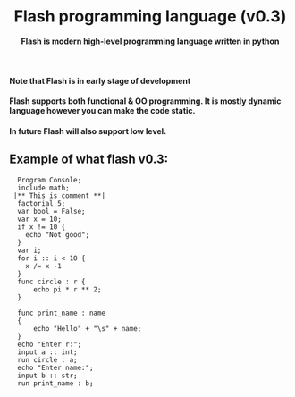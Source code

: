 <h1 align = 'center'> Flash programming language (v0.3)</h1>

<div align="center">
  <strong>Flash is modern high-level programming language written in python</strong>
</div>
<br><br>

#### Note that Flash is in early stage of development

#### Flash supports both functional & OO programming. It is mostly dynamic language however you can make the code static.
#### In future Flash will also support low level.

## Example of what flash v0.3:
```flash
  Program Console;
  include math;
 |** This is comment **|
  factorial 5;
  var bool = False;
  var x = 10;
  if x != 10 {
    echo "Not good";
  }
  var i;
  for i :: i < 10 {
    x /= x -1
  }
  func circle : r { 
      echo pi * r ** 2;
  }

  func print_name : name 
  {
      echo "Hello" + "\s" + name;
  }
  echo "Enter r:";
  input a :: int;
  run circle : a;
  echo "Enter name:";
  input b :: str;
  run print_name : b;
```
